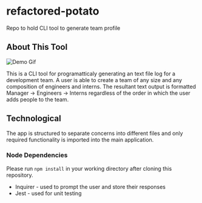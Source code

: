 
# refactored-potato
Repo to hold CLI tool to generate team profile


## About This Tool

![Demo Gif](https://github.com/magiama9/refactored-potato/blob/master/assets/demo-gif.gif)

This is a CLI tool for programatticaly generating an text file log for a development team. A user is able to create a team of any size and any composition of engineers and interns. The resultant text output is formatted Manager -> Engineers -> Interns regardless of the order in which the user adds people to the team.

## Technological

The app is structured to separate concerns into different files and only required functionality is imported into the main application.

### Node Dependencies
Please run `npm install` in your working directory after cloning this repository.

* Inquirer - used to prompt the user and store their responses
* Jest - used for unit testing
